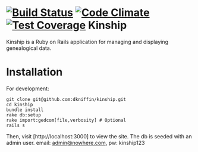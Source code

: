 [![Build Status](https://travis-ci.org/dkniffin/kinship.svg?branch=master)](https://travis-ci.org/dkniffin/kinship)
[![Code Climate](https://codeclimate.com/github/dkniffin/kinship/badges/gpa.svg)](https://codeclimate.com/github/dkniffin/kinship)
[![Test Coverage](https://d3s6mut3hikguw.cloudfront.net/github/dkniffin/kinship/badges/coverage.svg)](https://codeclimate.com/github/dkniffin/kinship)
Kinship
=======
Kinship is a Ruby on Rails application for managing and displaying genealogical data.

Installation
============
For development:

````
git clone git@github.com:dkniffin/kinship.git
cd kinship
bundle install
rake db:setup
rake import:gedcom[file,verbosity] # Optional
rails s
````

Then, visit [http://localhost:3000] to view the site. The db is seeded with an
admin user. email: admin@nowhere.com, pw: kinship123
